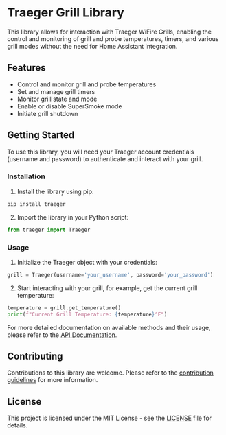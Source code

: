 # Traeger Grill Library

This library allows for interaction with Traeger WiFire Grills, enabling the control and monitoring of grill and probe temperatures, timers, and various grill modes without the need for Home Assistant integration.

## Features

- Control and monitor grill and probe temperatures
- Set and manage grill timers
- Monitor grill state and mode
- Enable or disable SuperSmoke mode
- Initiate grill shutdown

## Getting Started

To use this library, you will need your Traeger account credentials (username and password) to authenticate and interact with your grill.

### Installation

1. Install the library using pip:

```bash
pip install traeger
```

2. Import the library in your Python script:

```python
from traeger import Traeger
```

### Usage

1. Initialize the Traeger object with your credentials:

```python
grill = Traeger(username='your_username', password='your_password')
```

2. Start interacting with your grill, for example, get the current grill temperature:

```python
temperature = grill.get_temperature()
print(f"Current Grill Temperature: {temperature}°F")
```

For more detailed documentation on available methods and their usage, please refer to the [API Documentation](https://github.com/captivus/hass_traeger/docs).

## Contributing

Contributions to this library are welcome. Please refer to the [contribution guidelines](CONTRIBUTING.md) for more information.

## License

This project is licensed under the MIT License - see the [LICENSE](LICENSE) file for details.
